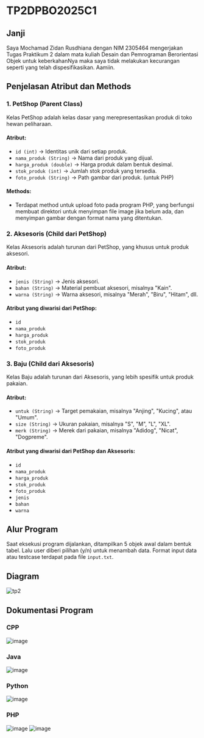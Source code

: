 # TP2DPBO2025C1

## Janji
Saya Mochamad Zidan Rusdhiana dengan NIM 2305464 mengerjakan Tugas Praktikum 2 dalam mata kuliah Desain dan Pemrograman Berorientasi Objek untuk keberkahanNya maka saya tidak melakukan kecurangan seperti yang telah dispesifikasikan. Aamiin.

## Penjelasan Atribut dan Methods

### 1. PetShop (Parent Class)
Kelas PetShop adalah kelas dasar yang merepresentasikan produk di toko hewan peliharaan.

#### Atribut:
- `id (int)` → Identitas unik dari setiap produk.
- `nama_produk (String)` → Nama dari produk yang dijual.
- `harga_produk (double)` → Harga produk dalam bentuk desimal.
- `stok_produk (int)` → Jumlah stok produk yang tersedia.
- `foto_produk (String)` → Path gambar dari produk. (untuk PHP)

#### Methods:
- Terdapat method untuk upload foto pada program PHP, yang berfungsi membuat direktori untuk menyimpan file image jika belum ada, dan menyimpan gambar dengan format nama yang ditentukan.

### 2. Aksesoris (Child dari PetShop)
Kelas Aksesoris adalah turunan dari PetShop, yang khusus untuk produk aksesori.

#### Atribut:
- `jenis (String)` → Jenis aksesori.
- `bahan (String)` → Material pembuat aksesori, misalnya "Kain".
- `warna (String)` → Warna aksesori, misalnya "Merah", "Biru", "Hitam", dll.

#### Atribut yang diwarisi dari PetShop:
- `id`
- `nama_produk`
- `harga_produk`
- `stok_produk`
- `foto_produk`

### 3. Baju (Child dari Aksesoris)
Kelas Baju adalah turunan dari Aksesoris, yang lebih spesifik untuk produk pakaian.

#### Atribut:
- `untuk (String)` → Target pemakaian, misalnya "Anjing", "Kucing", atau "Umum".
- `size (String)` → Ukuran pakaian, misalnya "S", "M", "L", "XL".
- `merk (String)` → Merek dari pakaian, misalnya "Adidog", "Nicat", "Dogpreme".

#### Atribut yang diwarisi dari PetShop dan Aksesoris:
- `id`
- `nama_produk`
- `harga_produk`
- `stok_produk`
- `foto_produk`
- `jenis`
- `bahan`
- `warna`

## Alur Program
Saat eksekusi program dijalankan, ditampilkan 5 objek awal dalam bentuk tabel. Lalu user diberi pilihan (y/n) untuk menambah data.
Format input data atau testcase terdapat pada file `input.txt`.

## Diagram
![tp2](https://github.com/user-attachments/assets/d0a8501f-c738-4faa-9963-5bc66213aa1d)

## Dokumentasi Program

### CPP
![image](https://github.com/user-attachments/assets/3a84ca68-553c-4304-b185-b85d14ee8233)

### Java
![image](https://github.com/user-attachments/assets/71f7e079-d994-4835-84c3-21eca0da2d3d)

### Python
![image](https://github.com/user-attachments/assets/42e636ad-2a94-4cbb-82c0-e214128fdb1b)

### PHP
![image](https://github.com/user-attachments/assets/fd7e91ef-6bc2-4c90-850d-58ae1ef899e3)
![image](https://github.com/user-attachments/assets/c5e7b6d7-cb8e-496f-95a6-6df9e992d48d)
